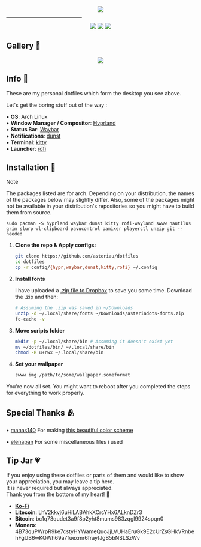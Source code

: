 <div align="center">
    <img src="https://files.catbox.moe/n4ydnt.png">
</div>

<hr style="width:40%;">

<div align="center"> 
<a href="https://github.com/Manas140/dotfiles/stargazers"><img src="https://img.shields.io/github/stars/Manas140/dotfiles?colorA=151515&colorB=8DA3B9&style=for-the-badge&logo=starship"></a>
<a href="https://github.com/Manas140/dotfiles/issues"><img src="https://img.shields.io/github/issues/Manas140/dotfiles?colorA=151515&colorB=8DA3B9&style=for-the-badge&logo=ifixit"></a>
<a href="https://github.com/Manas140/dotfiles/network/members"><img src="https://img.shields.io/github/forks/Manas140/dotfiles?colorA=151515&colorB=8DA3B9&style=for-the-badge&logo=github"></a>
</a>
</div>

## Gallery 📸
  <p align="center">
  <img src="https://files.catbox.moe/tzz3cn.png">

## Info 📖
These are my personal dotfiles which form the desktop you see above.

Let's get the boring stuff out of the way :

  • **OS**: Arch Linux <br>
  • **Window Manager / Compositor**: [Hyprland](https://github.com/hyprwm/Hyprland) <br>
  • **Status Bar**: [Waybar](https://github.com/Alexays/Waybar) <br>
  • **Notifications**: [dunst](https://github.com/dunst-project/dunst) <br>
  • **Terminal**: [kitty](https://github.com/kovidgoyal/kitty) <br>
  • **Launcher**: [rofi](https://github.com/davatorium/rofi/) <br>
 


## Installation 🔧
> [!NOTE]
> The packages listed are for arch. Depending on your distribution, the names of the packages below may slightly differ. Also, some of the packages might not be available in your distribution's repositories so you might have to build them from source.

    sudo pacman -S hyprland waybar dunst kitty rofi-wayland swww nautilus grim slurp wl-clipboard pavucontrol pamixer playerctl unzip git --needed
1. **Clone the repo & Apply configs:**
    ```sh
    git clone https://github.com/asteriau/dotfiles
    cd dotfiles
    cp -r config/{hypr,waybar,dunst,kitty,rofi} ~/.config
    ```

2. **Install fonts**  

    I have uploaded a [.zip file to Dropbox](https://www.dropbox.com/scl/fi/j8zna9d6bls3kl8xm1mq9/asteriadots-fonts.zip?rlkey=7g76krtpvi86ecbafnvy1jmuy&st=a8jdisrz&dl=0) to save you some time. Download the .zip and then:

    ```sh
    # Assuming the .zip was saved in ~/Downloads
    unzip -d ~/.local/share/fonts ~/Downloads/asteriadots-fonts.zip
    fc-cache -v
    ```

3. **Move scripts folder**  

    ```sh
    mkdir -p ~/.local/share/bin # Assuming it doesn't exist yet
    mv ~/dotfiles/bin/ ~/.local/share/bin
    chmod -R u+rwx ~/.local/share/bin
    ```

4. **Set your wallpaper**  

    ```sh
    swww img /path/to/some/wallpaper.someformat
    ```

You're now all set. You might want to reboot after you completed the steps for everything to work properly.

## Special Thanks 🫂
• [manas140](https://github.com/manas140) For making [this beautiful color scheme](https://github.com/paradise-theme/paradise)

• [elenapan](https://github.com/elenapan) For some miscellaneous files i used

## Tip Jar 💗

If you enjoy using these dotfiles or parts of them and would like to show your appreciation, you may leave a tip here.  
It is never required but always appreciated.  
Thank you from the bottom of my heart! 💙  

- [**Ko-Fi**](https://ko-fi.com/asteriau)  
- **Litecoin**: LhV2kkvj6uHiLABAhkXCrcYHx6ALknDZr3  
- **Bitcoin**: bc1q73qudet3a9f8p2yht8mums983zqgl9924spqn0
- **Monero**: 4B73quPWrpR9ke7cstyHYWameQuoJjLVUHaEruGk9E2cUrZsGHkVRnbehFgUB6wKQWh69a7fuexmr6fraytJgB5bNSLSzWv
